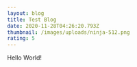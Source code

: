 ```yaml
---
layout: blog
title: Test Blog
date: 2020-11-28T04:26:20.793Z
thumbnail: /images/uploads/ninja-512.png
rating: 5
---
```

Hello World!
